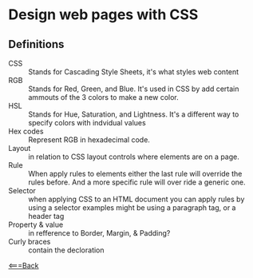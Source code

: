 # Design web pages with CSS

## Definitions
<dl>
    <dt>CSS</dt>
    <dd>Stands for Cascading Style Sheets, it's what styles web content</dd>
    <dt>RGB</dt>
    <dd>Stands for Red, Green, and Blue. It's used in CSS by add certain ammouts of the 3 colors to make a new color.</dd>
    <dt>HSL</dt>
    <dd>Stands for Hue, Saturation, and Lightness. It's a different way to specify colors with indvidual values</dd>
    <dt>Hex codes</dt>
    <dd>Represent RGB in hexadecimal code.</dd>
    <dt>Layout</dt>
    <dd>in relation to CSS layout controls where elements are on a page.</dd>
    <dt>Rule</dt>
    <dd>When apply rules to elements either the last rule will override the rules before. And a more specific rule will over ride a generic one.</dd>
    <dt>Selector</dt>
    <dd>when applying CSS to an HTML document you can apply rules by using a selector examples might be using a paragraph tag, or a header tag</dd>
    <dt>Property & value</dt>
    <dd>in refference to Border, Margin, & Padding?</dd>
    <dt>Curly braces</dt>
    <dd>contain the decloration</dd>
</dl>

[<===Back](README.md)